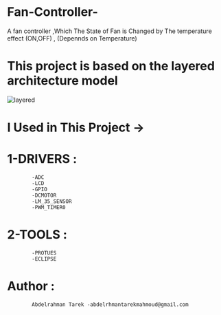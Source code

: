 # Fan-Controller-
A fan controller ,Which The State of Fan is Changed by The temperature effect (ON,OFF) , (Depennds on Temperature)

# This project is based on the layered architecture model




![layered](https://user-images.githubusercontent.com/85140058/155268143-26ef1334-e899-4c7a-a330-a293166443f0.png)



# I Used in This Project ->
# 1-DRIVERS :
            -ADC
            -LCD
            -GPIO
            -DCMOTOR
            -LM_35_SENSOR
            -PWM_TIMER0
# 2-TOOLS   :
            -PROTUES
            -ECLIPSE
# Author    :
            Abdelrahman Tarek -abdelrhmantarekmahmoud@gmail.com
